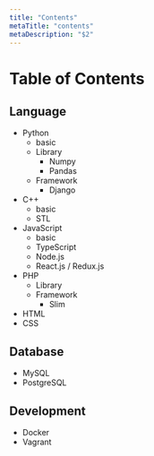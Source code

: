```yaml
---
title: "Contents"
metaTitle: "contents"
metaDescription: "$2"
---
```


# Table of Contents

## Language

- Python
  - basic
  - Library
    - Numpy
    - Pandas
  - Framework
    - Django
- C++
  - basic
  - STL
- JavaScript
  - basic
  - TypeScript
  - Node.js
  - React.js / Redux.js
- PHP
  - Library
  - Framework
    - Slim
- HTML
- CSS

## Database

- MySQL
- PostgreSQL

## Development

- Docker
- Vagrant
